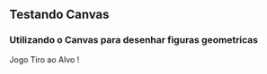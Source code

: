 ## Testando Canvas 

### Utilizando o Canvas para desenhar figuras geometricas 

Jogo Tiro ao Alvo ! 